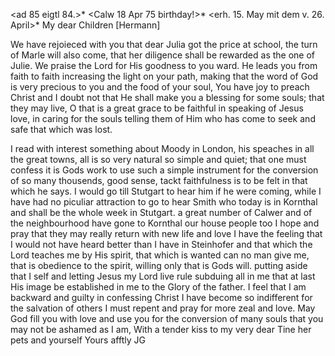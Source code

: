 <ad 85 eigtl 84.>* <Calw 18 Apr 75 birthday!>*
 <erh. 15. May mit dem v. 26. April>*
My dear Children [Hermann]

We have rejoieced with you that dear Julia got the price at school, the turn of Marle will also come, that her diligence shall be rewarded as the one of Julie. We praise the Lord for His goodness to you ward. He leads you from faith to faith increasing the light on your path, making that the word of God is very precious to you and the food of your soul, You have joy to preach Christ and I doubt not that He shall make you a blessing for some souls; that they may live, O that is a great grace to be faithful in speaking of Jesus love, in caring for the souls telling them of Him who has come to seek and safe that which was lost.

I read with interest something about Moody in London, his speaches in all the great towns, all is so very natural so simple and quiet; that one must confess it is Gods work to use such a simple instrument for the conversion of so many thousends, good sense, tackt faithfulness is to be felt in that which he says. I would go till Stutgart to hear him if he were coming, while I have had no piculiar attraction to go to hear Smith who today is in Kornthal and shall be the whole week in Stutgart. a great number of Calwer and of the neighbourhood have gone to Kornthal our house people too I hope and pray that they may really return with new life and love I have the feeling that I would not have heard better than I have in Steinhofer and that which the Lord teaches me by His spirit, that which is wanted can no man give me, that is obedience to the spirit, willing only that is Gods will. putting aside that I self and letting Jesus my Lord live rule subduing all in me that at last His image be established in me to the Glory of the father.
I feel that I am backward and guilty in confessing Christ I have become so indifferent for the salvation of others I must repent and pray for more zeal and love. May God fill you with love and use you for the conversion of many souls that you may not be ashamed as I am, With a tender kiss to my very dear Tine her pets and yourself
 Yours afftly JG
